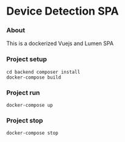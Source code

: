# Device Detection SPA

### About

This is a dockerized Vuejs and Lumen SPA

### Project setup
```
cd backend composer install
docker-compose build
```
### Project run
```
docker-compose up
```
### Project stop
```
docker-compose stop
```

